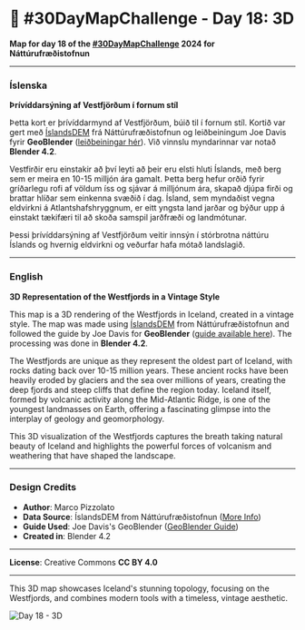 # 🎢 #30DayMapChallenge - Day 18: 3D
 
**Map for day 18 of the [#30DayMapChallenge](https://30daymapchallenge.com/) 2024 for Náttúrufræðistofnun**
 
---
 
### Íslenska
**Þrívíddarsýning af Vestfjörðum í fornum stíl**
 
Þetta kort er þrívíddarmynd af Vestfjörðum, búið til í fornum stíl. Kortið var gert með [ÍslandsDEM](https://dem.gis.is/) frá Náttúrufræðistofnun og leiðbeiningum Joe Davis fyrir **GeoBlender** ([leiðbeiningar hér](https://github.com/joewdavies/geoblender)). Við vinnslu myndarinnar var notað **Blender 4.2**.
 
Vestfirðir eru einstakir að því leyti að þeir eru elsti hluti Íslands, með berg sem er meira en 10-15 milljón ára gamalt. Þetta berg hefur orðið fyrir gríðarlegu rofi af völdum íss og sjávar á milljónum ára, skapað djúpa firði og brattar hlíðar sem einkenna svæðið í dag. Ísland, sem myndaðist vegna eldvirkni á Atlantshafshryggnum, er eitt yngsta land jarðar og býður upp á einstakt tækifæri til að skoða samspil jarðfræði og landmótunar.
 
Þessi þrívíddarsýning af Vestfjörðum veitir innsýn í stórbrotna náttúru Íslands og hvernig eldvirkni og veðurfar hafa mótað landslagið.
 
---
 
### English
**3D Representation of the Westfjords in a Vintage Style**
 
This map is a 3D rendering of the Westfjords in Iceland, created in a vintage style. The map was made using [ÍslandsDEM](https://dem.gis.is/) from Náttúrufræðistofnun and followed the guide by Joe Davis for **GeoBlender** ([guide available here](https://github.com/joewdavies/geoblender)). The processing was done in **Blender 4.2**.
 
The Westfjords are unique as they represent the oldest part of Iceland, with rocks dating back over 10-15 million years. These ancient rocks have been heavily eroded by glaciers and the sea over millions of years, creating the deep fjords and steep cliffs that define the region today. Iceland itself, formed by volcanic activity along the Mid-Atlantic Ridge, is one of the youngest landmasses on Earth, offering a fascinating glimpse into the interplay of geology and geomorphology.
 
This 3D visualization of the Westfjords captures the breath taking natural beauty of Iceland and highlights the powerful forces of volcanism and weathering that have shaped the landscape.
 
---
 
### Design Credits
- **Author**: Marco Pizzolato
- **Data Source**: ÍslandsDEM from Náttúrufræðistofnun ([More Info](https://gatt.natt.is/geonetwork/srv/ice/catalog.search#/metadata/e6712430-a63c-4ae5-9158-c89d16da6361))
- **Guide Used**: Joe Davis's GeoBlender ([GeoBlender Guide](https://github.com/joewdavies/geoblender))
- **Created in**: Blender 4.2
 
---
 
**License**: Creative Commons **CC BY 4.0**
 
---
 
This 3D map showcases Iceland's stunning topology, focusing on the Westfjords, and combines modern tools with a timeless, vintage aesthetic.
 
![Day 18 - 3D](Day18-3D.png)